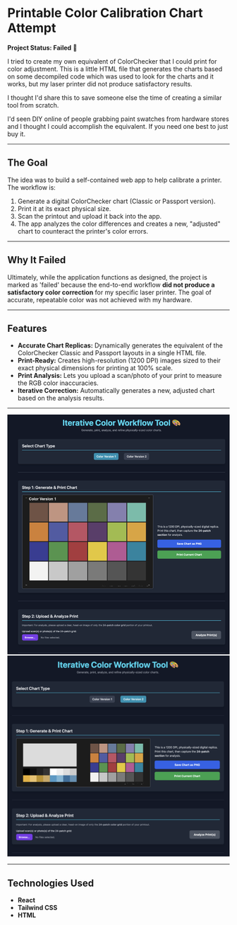 # Printable Color Calibration Chart Attempt

**Project Status: Failed** 🔴

I tried to create my own equivalent of ColorChecker that I could print for color adjustment. This is a little HTML file that generates the charts based on some decompiled code which was used to look for the charts and it works, but my laser printer did not produce satisfactory results.

I thought I'd share this to save someone else the time of creating a similar tool from scratch.

I'd seen DIY online of people grabbing paint swatches from hardware stores and I thought I could accomplish the equivalent. If you need one best to just buy it.

---

## The Goal

The idea was to build a self-contained web app to help calibrate a printer. The workflow is:
1.  Generate a digital ColorChecker chart (Classic or Passport version).
2.  Print it at its exact physical size.
3.  Scan the printout and upload it back into the app.
4.  The app analyzes the color differences and creates a new, "adjusted" chart to counteract the printer's color errors.

---

## Why It Failed

Ultimately, while the application functions as designed, the project is marked as 'failed' because the end-to-end workflow **did not produce a satisfactory color correction** for my specific laser printer. The goal of accurate, repeatable color was not achieved with my hardware.

---

## Features

* **Accurate Chart Replicas:** Dynamically generates the equivalent of the ColorChecker Classic and Passport layouts in a single HTML file.
* **Print-Ready:** Creates high-resolution (1200 DPI) images sized to their exact physical dimensions for printing at 100% scale.
* **Print Analysis:** Lets you upload a scan/photo of your print to measure the RGB color inaccuracies.
* **Iterative Correction:** Automatically generates a new, adjusted chart based on the analysis results.

---

![First color chart version](./colorversion1.png)
![Second color chart version](./colorversion2.png)

---

## Technologies Used

* **React**
* **Tailwind CSS**
* **HTML**

